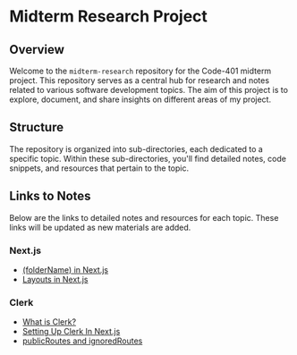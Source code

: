 # Midterm Research Project

## Overview

Welcome to the `midterm-research` repository for the Code-401 midterm project. This repository serves as a central hub for research and notes related to various software development topics. The aim of this project is to explore, document, and share insights on different areas of my project.

## Structure

The repository is organized into sub-directories, each dedicated to a specific topic. Within these sub-directories, you'll find detailed notes, code snippets, and resources that pertain to the topic.


## Links to Notes

Below are the links to detailed notes and resources for each topic. These links will be updated as new materials are added.

### Next.js
- [(folderName) in Next.js](./Next/(foldername).md)
- [Layouts in Next.js](./Next/layouts.md)

### Clerk
- [What is Clerk?](./Clerk/clerk.md)
- [Setting Up Clerk In Next.js](./Clerk/settingUpClerk.md)
- [publicRoutes and ignoredRoutes](./Clerk/publicAndIgnoredRoutes.md)
